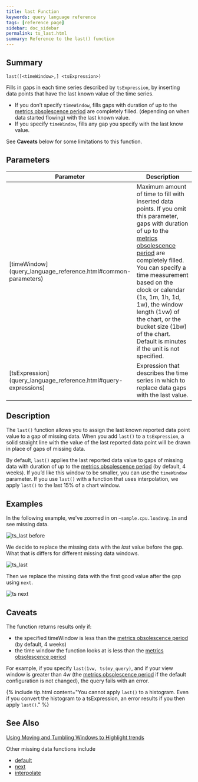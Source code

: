 ```yaml
---
title: last Function
keywords: query language reference
tags: [reference page]
sidebar: doc_sidebar
permalink: ts_last.html
summary: Reference to the last() function
---
```

## Summary
```
last([<timeWindow>,] <tsExpression>)
```
Fills in gaps in each time series described by `tsExpression`, by inserting data points that have the last known value of the time series.

* If you don’t specify `timeWindow`, fills gaps with duration of up to the [metrics obsolescence period](metrics_managing.html#obsolete-metrics) are completely filled. (depending on when data started flowing) with the last known value.
* If you specify `timeWindow`, fills any gap you specify with the last know value.

See **Caveats** below for some limitations to this function.

## Parameters

<table>
<tbody>
<thead>
<tr><th width="20%">Parameter</th><th width="80%">Description</th></tr>
</thead>
<tr>
<td markdown="span">[timeWindow](query_language_reference.html#common-parameters)</td>
<td>Maximum amount of time to fill with inserted data points. If you omit this parameter, gaps with duration of up to the <a href="metrics_managing.html#obsolete-metrics">metrics obsolescence period</a> are completely filled.
<br>You can specify a time measurement based on the clock or calendar (1s, 1m, 1h, 1d, 1w), the window length (1vw) of the chart, or the bucket size (1bw) of the chart. Default is minutes if the unit is not specified. </td></tr>
<tr>
<td markdown="span"> [tsExpression](query_language_reference.html#query-expressions)</td>
<td>Expression that describes the time series in which to replace data gaps with the last value. </td>
</tr>
</tbody>
</table>

## Description

The `last()` function allows you to assign the last known reported data point value to a gap of missing data. When you add `last()` to a  `tsExpression`, a solid straight line with the value of the last reported data point will be drawn in place of gaps of missing data.


By default, `last()` applies the last reported data value to gaps of missing data with duration of up to the [metrics obsolescence period](metrics_managing.html#obsolete-metrics) (by default, 4 weeks). If you’d like this window to be smaller, you can use the `timeWindow` parameter. If you use `last()` with a function that uses interpolation, we apply `last()` to the last 15% of a chart window.

## Examples

In the following example, we've zoomed in on `~sample.cpu.loadavg.1m` and see missing data.

![ts_last before](images/ts_last_next_before.png)

We decide to replace the missing data with the *last* value before the gap. What that is differs for different missing data windows.

![ts_last](images/ts_last.png)

Then we replace the missing data with the first good value after the gap using `next`.

![ts next](images/ts_next.png)

## Caveats

The function returns results only if:
* the specified timeWindow is less than the [metrics obsolescence period](metrics_managing.html#obsolete-metrics) (by default, 4 weeks)
* the time window the function looks at is less than the [metrics obsolescence period](metrics_managing.html#obsolete-metrics)

For example, if you specify `last(1vw, ts(my_query)`, and if your view window is greater than 4w (the [metrics obsolescence period](metrics_managing.html#obsolete-metrics) if the default configuration is not changed), the query fails with an error.

{% include tip.html content="You cannot apply `last()` to a histogram. Even if you convert the histogram to a tsExpression, an error results if you then apply `last()`." %}

## See Also

[Using Moving and Tumbling Windows to Highlight trends](query_language_windows_trends.html)

Other missing data functions include
* [default](ts_default.html)
* [next](ts_next.html)
* [interpolate](ts_interpolate.html)
